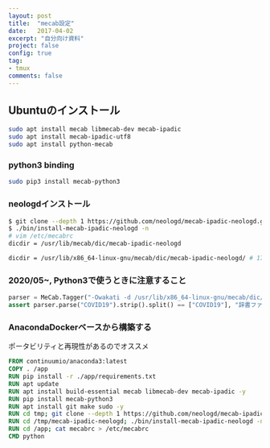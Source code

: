 ```yaml
---
layout: post
title:  "mecab設定"
date:   2017-04-02
excerpt: "自分向け資料"
project: false
config: true
tag:
- tmux
comments: false
---
```


## Ubuntuのインストール
```sh
sudo apt install mecab libmecab-dev mecab-ipadic
sudo apt install mecab-ipadic-utf8
sudo apt install python-mecab
```

### python3 binding
```sh
sudo pip3 install mecab-python3
```

### neologdインストール
```sh
$ git clone --depth 1 https://github.com/neologd/mecab-ipadic-neologd.git
$ ./bin/install-mecab-ipadic-neologd -n
# vim /etc/mecabrc
dicdir = /usr/lib/mecab/dic/mecab-ipadic-neologd

dicdir = /usr/lib/x86_64-linux-gnu/mecab/dic/mecab-ipadic-neologd/ # 17.04
```

### 2020/05~, Python3で使うときに注意すること

```python
parser = MeCab.Tagger("-Owakati -d /usr/lib/x86_64-linux-gnu/mecab/dic/mecab-ipadic-neologd") # /etc/mecabrcに設定されているに関わらず、明示的にpython3の内部で辞書ファイルのpath指定をする必要がある
assert parser.parse("COVID19").strip().split() == ["COVID19"], "辞書ファイルが古いです" # 辞書が反映されていないと落ちるはず
```

### AnacondaDockerベースから構築する
ポータビリティと再現性があるのでオススメ
```Dockerfile
FROM continuumio/anaconda3:latest
COPY . /app
RUN pip install -r ./app/requirements.txt
RUN apt update
RUN apt install build-essential mecab libmecab-dev mecab-ipadic -y
RUN pip install mecab-python3
RUN apt install git make sudo -y
RUN cd tmp; git clone --depth 1 https://github.com/neologd/mecab-ipadic-neologd.git; 
RUN cd /tmp/mecab-ipadic-neologd; ./bin/install-mecab-ipadic-neologd -n -y
RUN cd /app; cat mecabrc > /etc/mecabrc
CMD python
```
